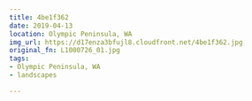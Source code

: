 ```yaml
---
title: 4be1f362
date: 2019-04-13
location: Olympic Peninsula, WA
img_url: https://d17enza3bfujl8.cloudfront.net/4be1f362.jpg
original_fn: L1000726_01.jpg
tags:
- Olympic Peninsula, WA
- landscapes

---
```

